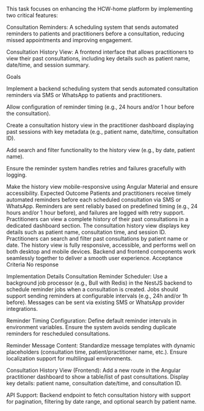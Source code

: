 This task focuses on enhancing the HCW-home platform by implementing two critical features:

Consultation Reminders: A scheduling system that sends automated reminders to patients and practitioners before a consultation, reducing missed appointments and improving engagement.

Consultation History View: A frontend interface that allows practitioners to view their past consultations, including key details such as patient name, date/time, and session summary.

Goals

Implement a backend scheduling system that sends automated consultation reminders via SMS or WhatsApp to patients and practitioners.

Allow configuration of reminder timing (e.g., 24 hours and/or 1 hour before the consultation).

Create a consultation history view in the practitioner dashboard displaying past sessions with key metadata (e.g., patient name, date/time, consultation ID).

Add search and filter functionality to the history view (e.g., by date, patient name).

Ensure the reminder system handles retries and failures gracefully with logging.

Make the history view mobile-responsive using Angular Material and ensure accessibility.
Expected Outcome
Patients and practitioners receive timely automated reminders before each scheduled consultation via SMS or WhatsApp.
Reminders are sent reliably based on predefined timing (e.g., 24 hours and/or 1 hour before), and failures are logged with retry support.
Practitioners can view a complete history of their past consultations in a dedicated dashboard section.
The consultation history view displays key details such as patient name, consultation time, and session ID.
Practitioners can search and filter past consultations by patient name or date.
The history view is fully responsive, accessible, and performs well on both desktop and mobile devices.
Backend and frontend components work seamlessly together to deliver a smooth user experience.
Acceptance Criteria
No response

Implementation Details
Consultation Reminder Scheduler:
Use a background job processor (e.g., Bull with Redis) in the NestJS backend to schedule reminder jobs when a consultation is created. Jobs should support sending reminders at configurable intervals (e.g., 24h and/or 1h before). Messages can be sent via existing SMS or WhatsApp provider integrations.

Reminder Timing Configuration:
Define default reminder intervals in environment variables. Ensure the system avoids sending duplicate reminders for rescheduled consultations.

Reminder Message Content:
Standardize message templates with dynamic placeholders (consultation time, patient/practitioner name, etc.). Ensure localization support for multilingual environments.

Consultation History View (Frontend):
Add a new route in the Angular practitioner dashboard to show a table/list of past consultations. Display key details: patient name, consultation date/time, and consultation ID.

API Support:
Backend endpoint to fetch consultation history with support for pagination, filtering by date range, and optional search by patient name.